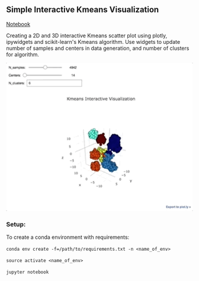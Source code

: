 ## Simple Interactive Kmeans Visualization
[Notebook](notebooks/kmeans_viz.ipynb)

Creating a 2D and 3D interactive Kmeans scatter plot using plotly, ipywidgets and scikit-learn's Kmeans algorithm. Use widgets to update number of samples and centers in data generation, and number of clusters for algorithm.

<img src="images/3d_demo.gif" alt="3d_demo.gif" width="600"/>




### Setup:</b>

To create a conda environment with requirements:

```conda env create -f=/path/to/requirements.txt -n <name_of_env>```</b>

```source activate <name_of_env>```</b>

```jupyter notebook```
